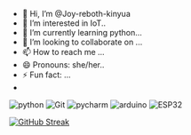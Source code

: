 - 👋 Hi, I’m @Joy-reboth-kinyua
- 👀 I’m interested in IoT..
- 🌱 I’m currently learning python...
- 💞️ I’m looking to collaborate on ...
- 📫 How to reach me ...
- 😄 Pronouns: she/her..
- ⚡ Fun fact: ...
- 
![python](https://img.shields.io/badge/-Python-3776AB?style=square&logo=python&logoColor=white)
![Git](https://img.shields.io/badge/-Git-F05032?style=flat-sguare&logo=git&logoColor=white)
![pycharm](https://img.shields.io/badge/-Pycharm-000000?styles=flat-square&logo=pycharm&logoColor=white)
![arduino](https://img.shields.io/badge/-Arduino-00979D?style=flat-square&logoColor=white)
![ESP32](https"//img.shields.io/badge/-ESP32-E7352C?style=flat-square&logoColor=white)
<!---https://github.com/DenverCoder1/github-readme-streak-stats.git
Joy-reboth-kinyua/Joy-reboth-kinyua is a ✨ special ✨ repository because its `README.md` (this file) appears on your GitHub profile.
You can click the Preview link to take a look at your changes.
--->
[![GitHub Streak](https://streak-stats.demolab.com?user=Joy-reboth-kinyua&theme=dark)](https://git.io/streak-stats)
